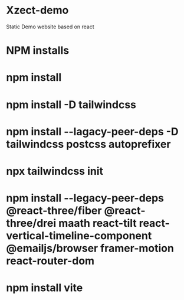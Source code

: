 # Xzect-demo
Static Demo website based on react

# NPM installs
# npm install
# npm install -D tailwindcss
# npm install --lagacy-peer-deps -D tailwindcss postcss autoprefixer
# npx tailwindcss init
# npm install --legacy-peer-deps @react-three/fiber @react-three/drei maath react-tilt react-vertical-timeline-component @emailjs/browser framer-motion react-router-dom
# npm install vite

